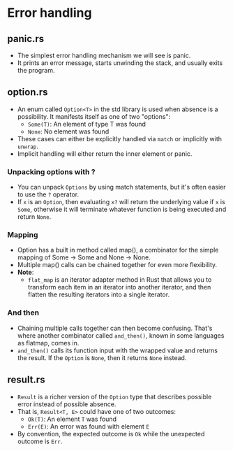 # Error handling
## panic.rs
+ The simplest error handling mechanism we will see is panic. 
+ It prints an error message, starts unwinding the stack, and usually exits the program. 

## option.rs
+ An enum called `Option<T>` in the std library is used when absence is a possibility. It manifests itself as one of two "options":
    + `Some(T)`: An element of type T was found
    + `None`: No element was found
+ These cases can either be explicitly handled via `match` or implicitly with `unwrap`. 
+ Implicit handling will either return the inner element or panic.
### Unpacking options with ?
+ You can unpack `Options` by using match statements, but it's often easier to use the `?` operator. 
+ If `x` is an `Option`, then evaluating `x?` will return the underlying value if `x` is `Some`, otherwise it will terminate whatever function is being executed and return `None`.
### Mapping
+ Option has a built in method called map(), a combinator for the simple mapping of Some -> Some and None -> None.
+ Multiple map() calls can be chained together for even more flexibility.
+ **Note**:
    + `flat_map` is an iterator adapter method in Rust that allows you to transform each item in an iterator into another iterator, and then flatten the resulting iterators into a single iterator.
### And then
+  Chaining multiple calls together can then become confusing. That's where another combinator called `and_then()`, known in some languages as flatmap, comes in.
+ `and_then()` calls its function input with the wrapped value and returns the result. If the `Option` is `None`, then it returns `None` instead.

## result.rs
+ `Result` is a richer version of the `Option` type that describes possible error instead of possible absence.
+ That is, `Result<T, E>` could have one of two outcomes:
    + `Ok(T)`: An element `T` was found
    + `Err(E)`: An error was found with element `E`
+ By convention, the expected outcome is `Ok` while the unexpected outcome is `Err`.
